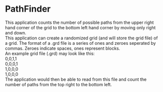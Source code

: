 # PathFinder
This application counts the number of possible paths from the upper right hand corner of the grid to the bottom left hand corner by moving only right and down.  
This application can create a randomized grid (and will store the grid file) of a grid. The format of a .grd file is a series of ones and zeroes seperated by commas. Zeroes indicate spaces, ones represent blocks.  
An example grid file (.grd) may look like this:  
0,0,1,1  
0,0,0,1   
1,0,0,0  
1,0,0,0  
The application would then be able to read from this file and count the number of paths from the top right to the bottom left.
